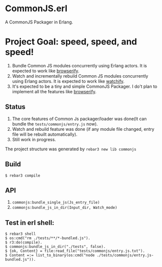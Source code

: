 CommonJS.erl
=====
A CommonJS Packager in Erlang.

# Project Goal: speed, speed, and speed!
1. Bundle Common JS modules concurrently using Erlang actors. It is expected to work like [browserify](https://github.com/substack/node-browserify).
2. Watch and incrementally rebuild Common JS modules concurrently using Erlang actors. It is expected to work like [watchify](https://github.com/substack/watchify).
3. It's expected to be a tiny and simple CommonJS Packager. I do't plan to implement all the features like [browserify](https://github.com/substack/node-browserify).

## Status
1. The core features of Common Js packager/loader was done(It can bundle the `tests/commonjs/entry.js` now). 
2. Watch and rebuild feature was done (if any module file changed, entry file will be rebuilt automatically).
3. Still work in progress. 

The project structure was generated by `rebar3 new lib commonjs`


Build
-----

    $ rebar3 compile

API
-----
1. `commonjs:bundle_single_js(Js_entry_file)`
2. `commonjs:bundle_js_in_dir(Input_dir, Watch_mode)`

Test in erl shell:
-----
    $ rebar3 shell
    $ os:cmd("rm ./tests/**/*-bundled.js").
    $ r3:do(compile).
    $ commonjs:bundle_js_in_dir("./tests", false).
    $ {ok, Content} = file:read_file("tests/commonjs/entry.js.txt").
    $ Content =:= list_to_binary(os:cmd("node ./tests/commonjs/entry.js-bundled.js")).
